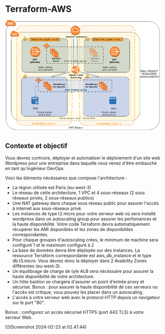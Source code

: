 # Terraform-AWS

![](https://github.com/Nelly-98/Terraform-AWS/blob/main/tp_final.png)

## Contexte et objectif

Vous devrez contruire, déployer et automatiser le déploiement d'un site web Wordpress pour une entreprise dans laquelle vous venez d'être embauché en tant qu'ingénieur DevOps.

Voici les éléments nécéssaires que compose l'architecture :
- La région utilisée est Paris (eu-west-3)
- Le réseau de cette architecture, 1 VPC et 4 sous-réseaux (2 sous réseaux privés, 2 sous-réseaux publics)
- Une NAT gateway dans chaque sous réseau public pour assurer l'accès à internet aux sous-réseaux privé.
- Les instances de type t2.micro pour votre serveur web où sera installé wordpress dans un autoscaling group pour assurer les perfomances et la haute disponibilité. Votre code Terraform devra automatiquement récupérer les AMI disponibles et les zones de disponibilités correspondantes.
- Pour chaque groupes d'autoscaling crées, le minimum de machine sera configuré 1 et le maximum configuré à 2
- La base de données devra être déployée sur des instances. La ressource Terraform correspondante est aws_db_instance et le type db.t3.micro. Vous devrez donc la déployer dans 2 Avaibility Zones différentes (eu-west-3).
- Un équilibrage de charge de tyle ALB sera nécéssaire pour assurer la haute disponibilité de votre architecture.
- Un hôte bastion se chargera d'assurer un point d'entrée proxy et sécurisé. Bonus : pour assurer la haute disponibilité de ces serveurs ou l'accès est critique, vous pouvez les placer dans un autoscaling.
- L'accès à votre serveur web avec le protocol HTTP depuis un navigateur sur le port "80".

Bonus : configurez un accès sécurisé HTTPS (port 443 TLS) à votre serveur Web.

![](Screenshot 2024-02-23 at 02.47.44)
